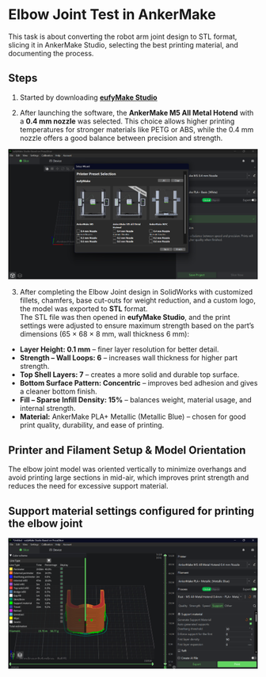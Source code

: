 # Elbow Joint Test in AnkerMake

This task is about converting the robot arm joint design to STL format, slicing it in AnkerMake Studio, selecting the best printing material, and documenting the process.

## Steps

1. Started by downloading **[eufyMake Studio](https://www.eufymake.com/eufymake-studio?srsltid=AfmBOoriMVKhK--Y9ZWkDDQKiMGYHfV-nNkhsOkenRmGKbc6JUl27bW4)** 

2. After launching the software, the **AnkerMake M5 All Metal Hotend** with a **0.4 mm nozzle** was selected. This choice allows higher printing temperatures for stronger materials like PETG or ABS, while the 0.4 mm nozzle offers a good balance between precision and strength.
   
![Printer](Printer.png)

3. After completing the Elbow Joint design in SolidWorks with customized fillets, chamfers, base cut-outs for weight reduction, and a custom logo, the model was exported to **STL** format.  
   The STL file was then opened in **eufyMake Studio**, and the print settings were adjusted to ensure maximum strength based on the part’s dimensions (65 × 68 × 8 mm, wall thickness 6 mm):
- **Layer Height: 0.1 mm** – finer layer resolution for better detail.  
- **Strength – Wall Loops: 6** – increases wall thickness for higher part strength.  
- **Top Shell Layers: 7** – creates a more solid and durable top surface.  
- **Bottom Surface Pattern: Concentric** – improves bed adhesion and gives a cleaner bottom finish.  
- **Fill – Sparse Infill Density: 15%** – balances weight, material usage, and internal strength.
- **Material:** AnkerMake PLA+ Metallic (Metallic Blue) – chosen for good print quality, durability, and ease of printing.

## Printer and Filament Setup & Model Orientation 
The elbow joint model was oriented vertically to minimize overhangs and avoid printing large sections in mid-air, which improves print strength and reduces the need for excessive support material.
![]()
## Support material settings configured for printing the elbow joint
![Support_Setting](Support_Settings.png)

